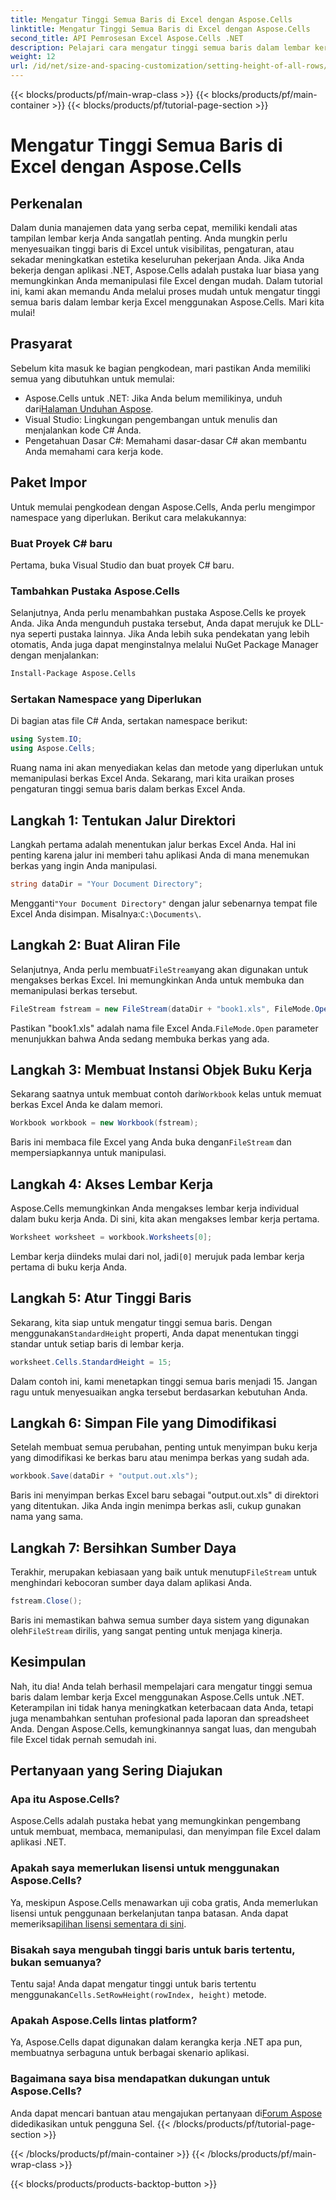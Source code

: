 ```yaml
---
title: Mengatur Tinggi Semua Baris di Excel dengan Aspose.Cells
linktitle: Mengatur Tinggi Semua Baris di Excel dengan Aspose.Cells
second_title: API Pemrosesan Excel Aspose.Cells .NET
description: Pelajari cara mengatur tinggi semua baris dalam lembar kerja Excel menggunakan Aspose.Cells untuk .NET dengan tutorial langkah demi langkah yang komprehensif ini
weight: 12
url: /id/net/size-and-spacing-customization/setting-height-of-all-rows/
---
```


{{< blocks/products/pf/main-wrap-class >}}
{{< blocks/products/pf/main-container >}}
{{< blocks/products/pf/tutorial-page-section >}}

# Mengatur Tinggi Semua Baris di Excel dengan Aspose.Cells

## Perkenalan
Dalam dunia manajemen data yang serba cepat, memiliki kendali atas tampilan lembar kerja Anda sangatlah penting. Anda mungkin perlu menyesuaikan tinggi baris di Excel untuk visibilitas, pengaturan, atau sekadar meningkatkan estetika keseluruhan pekerjaan Anda. Jika Anda bekerja dengan aplikasi .NET, Aspose.Cells adalah pustaka luar biasa yang memungkinkan Anda memanipulasi file Excel dengan mudah. Dalam tutorial ini, kami akan memandu Anda melalui proses mudah untuk mengatur tinggi semua baris dalam lembar kerja Excel menggunakan Aspose.Cells. Mari kita mulai!
## Prasyarat
Sebelum kita masuk ke bagian pengkodean, mari pastikan Anda memiliki semua yang dibutuhkan untuk memulai:
-  Aspose.Cells untuk .NET: Jika Anda belum memilikinya, unduh dari[Halaman Unduhan Aspose](https://releases.aspose.com/cells/net/).
- Visual Studio: Lingkungan pengembangan untuk menulis dan menjalankan kode C# Anda.
- Pengetahuan Dasar C#: Memahami dasar-dasar C# akan membantu Anda memahami cara kerja kode.
## Paket Impor
Untuk memulai pengkodean dengan Aspose.Cells, Anda perlu mengimpor namespace yang diperlukan. Berikut cara melakukannya:
### Buat Proyek C# baru
Pertama, buka Visual Studio dan buat proyek C# baru.
### Tambahkan Pustaka Aspose.Cells
Selanjutnya, Anda perlu menambahkan pustaka Aspose.Cells ke proyek Anda. Jika Anda mengunduh pustaka tersebut, Anda dapat merujuk ke DLL-nya seperti pustaka lainnya.
Jika Anda lebih suka pendekatan yang lebih otomatis, Anda juga dapat menginstalnya melalui NuGet Package Manager dengan menjalankan:
```bash
Install-Package Aspose.Cells
```
### Sertakan Namespace yang Diperlukan
Di bagian atas file C# Anda, sertakan namespace berikut:
```csharp
using System.IO;
using Aspose.Cells;
```
Ruang nama ini akan menyediakan kelas dan metode yang diperlukan untuk memanipulasi berkas Excel Anda.
Sekarang, mari kita uraikan proses pengaturan tinggi semua baris dalam berkas Excel Anda.
## Langkah 1: Tentukan Jalur Direktori
Langkah pertama adalah menentukan jalur berkas Excel Anda. Hal ini penting karena jalur ini memberi tahu aplikasi Anda di mana menemukan berkas yang ingin Anda manipulasi.
```csharp
string dataDir = "Your Document Directory";
```
 Mengganti`"Your Document Directory"` dengan jalur sebenarnya tempat file Excel Anda disimpan. Misalnya:`C:\Documents\`.
## Langkah 2: Buat Aliran File
 Selanjutnya, Anda perlu membuat`FileStream`yang akan digunakan untuk mengakses berkas Excel. Ini memungkinkan Anda untuk membuka dan memanipulasi berkas tersebut.
```csharp
FileStream fstream = new FileStream(dataDir + "book1.xls", FileMode.Open);
```
 Pastikan "book1.xls" adalah nama file Excel Anda.`FileMode.Open` parameter menunjukkan bahwa Anda sedang membuka berkas yang ada.
## Langkah 3: Membuat Instansi Objek Buku Kerja
 Sekarang saatnya untuk membuat contoh dari`Workbook` kelas untuk memuat berkas Excel Anda ke dalam memori.
```csharp
Workbook workbook = new Workbook(fstream);
```
 Baris ini membaca file Excel yang Anda buka dengan`FileStream` dan mempersiapkannya untuk manipulasi.
## Langkah 4: Akses Lembar Kerja
Aspose.Cells memungkinkan Anda mengakses lembar kerja individual dalam buku kerja Anda. Di sini, kita akan mengakses lembar kerja pertama.
```csharp
Worksheet worksheet = workbook.Worksheets[0];
```
 Lembar kerja diindeks mulai dari nol, jadi`[0]` merujuk pada lembar kerja pertama di buku kerja Anda.
## Langkah 5: Atur Tinggi Baris
 Sekarang, kita siap untuk mengatur tinggi semua baris. Dengan menggunakan`StandardHeight` properti, Anda dapat menentukan tinggi standar untuk setiap baris di lembar kerja.
```csharp
worksheet.Cells.StandardHeight = 15;
```
Dalam contoh ini, kami menetapkan tinggi semua baris menjadi 15. Jangan ragu untuk menyesuaikan angka tersebut berdasarkan kebutuhan Anda.
## Langkah 6: Simpan File yang Dimodifikasi
Setelah membuat semua perubahan, penting untuk menyimpan buku kerja yang dimodifikasi ke berkas baru atau menimpa berkas yang sudah ada.
```csharp
workbook.Save(dataDir + "output.out.xls");
```
Baris ini menyimpan berkas Excel baru sebagai "output.out.xls" di direktori yang ditentukan. Jika Anda ingin menimpa berkas asli, cukup gunakan nama yang sama.
## Langkah 7: Bersihkan Sumber Daya
 Terakhir, merupakan kebiasaan yang baik untuk menutup`FileStream` untuk menghindari kebocoran sumber daya dalam aplikasi Anda.
```csharp
fstream.Close();
```
 Baris ini memastikan bahwa semua sumber daya sistem yang digunakan oleh`FileStream` dirilis, yang sangat penting untuk menjaga kinerja.
## Kesimpulan
Nah, itu dia! Anda telah berhasil mempelajari cara mengatur tinggi semua baris dalam lembar kerja Excel menggunakan Aspose.Cells untuk .NET. Keterampilan ini tidak hanya meningkatkan keterbacaan data Anda, tetapi juga menambahkan sentuhan profesional pada laporan dan spreadsheet Anda. Dengan Aspose.Cells, kemungkinannya sangat luas, dan mengubah file Excel tidak pernah semudah ini.
## Pertanyaan yang Sering Diajukan
### Apa itu Aspose.Cells?
Aspose.Cells adalah pustaka hebat yang memungkinkan pengembang untuk membuat, membaca, memanipulasi, dan menyimpan file Excel dalam aplikasi .NET.
### Apakah saya memerlukan lisensi untuk menggunakan Aspose.Cells?
 Ya, meskipun Aspose.Cells menawarkan uji coba gratis, Anda memerlukan lisensi untuk penggunaan berkelanjutan tanpa batasan. Anda dapat memeriksa[pilihan lisensi sementara di sini](https://purchase.aspose.com/temporary-license/).
### Bisakah saya mengubah tinggi baris untuk baris tertentu, bukan semuanya?
 Tentu saja! Anda dapat mengatur tinggi untuk baris tertentu menggunakan`Cells.SetRowHeight(rowIndex, height)` metode.
### Apakah Aspose.Cells lintas platform?
Ya, Aspose.Cells dapat digunakan dalam kerangka kerja .NET apa pun, membuatnya serbaguna untuk berbagai skenario aplikasi.
### Bagaimana saya bisa mendapatkan dukungan untuk Aspose.Cells?
 Anda dapat mencari bantuan atau mengajukan pertanyaan di[Forum Aspose](https://forum.aspose.com/c/cells/9) didedikasikan untuk pengguna Sel.
{{< /blocks/products/pf/tutorial-page-section >}}

{{< /blocks/products/pf/main-container >}}
{{< /blocks/products/pf/main-wrap-class >}}

{{< blocks/products/products-backtop-button >}}
